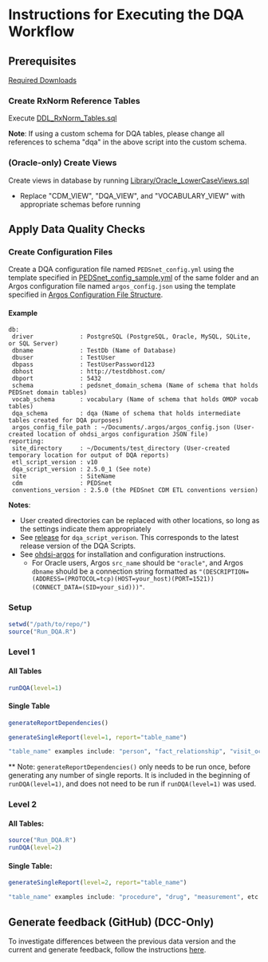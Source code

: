 # Instructions for Executing the DQA Workflow

## Prerequisites

[Required Downloads](https://github.com/PEDSnet/Data-Quality-Analysis#required-downloads)

### Create RxNorm Reference Tables

Execute [DDL_RxNorm_Tables.sql](../Library/DDL_RxNorm_Tables.sql)  

**Note**: If using a custom schema for DQA tables, please change all references to schema "dqa" in the above script into the custom schema. 

### (Oracle-only) Create Views

Create views in database by running [Library/Oracle_LowerCaseViews.sql](https://github.com/PEDSnet/Data-Quality-Analysis/blob/master/Library/Oracle_LowerCaseViews.sql)
  * Replace "CDM_VIEW", "DQA_VIEW", and "VOCABULARY_VIEW" with appropriate schemas before running

## Apply Data Quality Checks

### Create Configuration Files
Create a DQA configuration file named `PEDSnet_config.yml` using the template specified in [PEDSnet_config_sample.yml](../Resources/PEDSnet_config_sample.yml) of the same folder and an Argos configuration file named `argos_config.json` using the template specified in [Argos Configuration File Structure](https://github.com/baileych/ohdsi-argos#configuration-file-structure).

#### Example

```
db:
 driver             : PostgreSQL (PostgreSQL, Oracle, MySQL, SQLite, or SQL Server)
 dbname	            : TestDb (Name of Database)
 dbuser	            : TestUser
 dbpass	            : TestUserPassword123
 dbhost             : http://testdbhost.com/
 dbport	            : 5432
 schema	            : pedsnet_domain_schema (Name of schema that holds PEDSnet domain tables)
 vocab_schema       : vocabulary (Name of schema that holds OMOP vocab tables)
 dqa_schema         : dqa (Name of schema that holds intermediate tables created for DQA purposes)
 argos_config_file_path : ~/Documents/.argos/argos_config.json (User-created location of ohdsi_argos configuration JSON file)
reporting:
 site_directory     : ~/Documents/test_directory (User-created temporary location for output of DQA reports)
 etl_script_version : v10
 dqa_script_version : 2.5.0_1 (See note)
 site               : SiteName 
 cdm                : PEDSnet
 conventions_version : 2.5.0 (the PEDSnet CDM ETL conventions version)
```


**Notes**:

* User created directories can be replaced with other locations, so long as the settings indicate them appropriately
* See [release](https://github.com/PEDSnet/Data-Quality-Analysis/releases) for `dqa_script_verison`.  This corresponds to the latest release version of the DQA Scripts.
* See [ohdsi-argos](https://github.com/baileych/ohdsi-argos) for installation and configuration instructions.
  * For Oracle users, Argos `src_name` should be `"oracle"`, and Argos `dbname` should be a connection string formatted as `"(DESCRIPTION=(ADDRESS=(PROTOCOL=tcp)(HOST=your_host)(PORT=1521))(CONNECT_DATA=(SID=your_sid)))"`.

### Setup
```R
setwd("/path/to/repo/")
source("Run_DQA.R")
```

### Level 1

#### All Tables
``` R
runDQA(level=1)
```

#### Single Table
```R
generateReportDependencies()

generateSingleReport(level=1, report="table_name")

"table_name" examples include: "person", "fact_relationship", "visit_occurrence", etc
```

** Note: `generateReportDependencies()` only needs to be run once, before generating any number of single reports. It is included in the beginning of `runDQA(level=1)`, and does not need to be run if `runDQA(level=1)` was used.

### Level 2

#### All Tables:
``` R
source("Run_DQA.R")
runDQA(level=2)
```

#### Single Table:
```R
generateSingleReport(level=2, report="table_name")

"table_name" examples include: "procedure", "drug", "measurement", etc
```

## Generate feedback (GitHub) (DCC-Only)
To investigate differences between the previous data version and the current and generate feedback, follow the instructions [here](../Tools/dqa/README.md).
